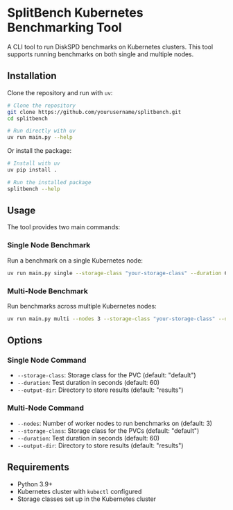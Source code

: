 # SplitBench Kubernetes Benchmarking Tool

A CLI tool to run DiskSPD benchmarks on Kubernetes clusters. This tool supports running benchmarks on both single and multiple nodes.

## Installation

Clone the repository and run with `uv`:

```bash
# Clone the repository
git clone https://github.com/yourusername/splitbench.git
cd splitbench

# Run directly with uv
uv run main.py --help
```

Or install the package:

```bash
# Install with uv
uv pip install .

# Run the installed package
splitbench --help
```

## Usage

The tool provides two main commands:

### Single Node Benchmark

Run a benchmark on a single Kubernetes node:

```bash
uv run main.py single --storage-class "your-storage-class" --duration 60
```

### Multi-Node Benchmark

Run benchmarks across multiple Kubernetes nodes:

```bash
uv run main.py multi --nodes 3 --storage-class "your-storage-class" --duration 60
```

## Options

### Single Node Command

- `--storage-class`: Storage class for the PVC (default: "default")
- `--duration`: Test duration in seconds (default: 60)
- `--output-dir`: Directory to store results (default: "results")

### Multi-Node Command

- `--nodes`: Number of worker nodes to run benchmarks on (default: 3)
- `--storage-class`: Storage class for the PVCs (default: "default")
- `--duration`: Test duration in seconds (default: 60)
- `--output-dir`: Directory to store results (default: "results")

## Requirements

- Python 3.9+
- Kubernetes cluster with `kubectl` configured
- Storage classes set up in the Kubernetes cluster